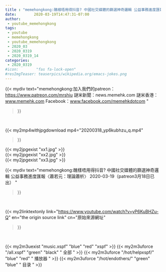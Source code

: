 ```yaml
---
title : "memehongkong:醜樣唔用得抖音? 中國社交媒體的篩選神奇邏輯 公益事務進度匯報〈蕭若元：理論蕭析〉 2020-03-19（patreon3月18日已出） "
date:        2020-03-19T14:47:31-07:00
author:
 - youtube_memehongkong
tags:
 - youtube
 - memehongkong
 - youtube_memehongkong
 - 2020_03
 - 2020_0319
 - 2020_0319_14
categories:
 - 2020_0319
#icon:        "fas fa-lock-open"
#resImgTeaser: teaserpics/wikipedia.org/emacs-jokes.png
---
```


{{< mydiv text="memehongkong:加入我們的patreon：https://www.patreon.com/mrshiu 謎米新聞：news.memehk.com 謎米香港： www.memehk.com Facebook：www.facebook.com/memehkdotcom "
>}}
<br>


{{< my2mp4withjpgdownload mp4="20200318_yp6kubhzu_q.mp4"
>}}

{{< my2jpgexist "xx1.jpg" >}}<br>
{{< my2jpgexist "xx2.jpg" >}}<br>
{{< my2jpgexist "xx3.jpg" >}}<br>



{{< mydiv text="memehongkong:醜樣唔用得抖音? 中國社交媒體的篩選神奇邏輯 公益事務進度匯報〈蕭若元：理論蕭析〉 2020-03-19（patreon3月18日已出） "
>}}
<br>

{{< my2linktextonly link="https://www.youtube.com/watch?v=yP6KuBHZu-Q"
en="the origin source link" cn="原始來源網址"
>}}


<br>

{{< my2m3uexist "music.xspf"        "blue"   "red"    "xspf" >}} {{< my2m3uforce "/all.xspf"         "green"  "black"  " 全部 " >}} {{< my2m3uforce "/hot/helpxspf/"    "blue"   "red"    " 播放器 " >}} {{< my2m3uforce "/hot/endothers/"   "green"  "blue"   " 目录 " >}} 
